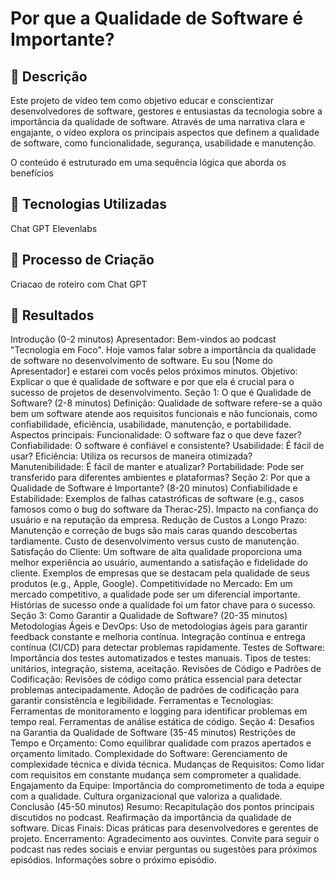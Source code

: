 # Por que a Qualidade de Software é Importante?

## 📒 Descrição
Este projeto de vídeo tem como objetivo educar e conscientizar desenvolvedores de software, gestores e entusiastas da tecnologia sobre a importância da qualidade de software. Através de uma narrativa clara e engajante, o vídeo explora os principais aspectos que definem a qualidade de software, como funcionalidade, segurança, usabilidade e manutenção.

O conteúdo é estruturado em uma sequência lógica que aborda os benefícios

## 🤖 Tecnologias Utilizadas
Chat GPT
Elevenlabs

## 🧐 Processo de Criação
Criacao de roteiro com Chat GPT

## 🚀 Resultados

Introdução (0-2 minutos)
Apresentador: Bem-vindos ao podcast "Tecnologia em Foco". Hoje vamos falar sobre a importância da qualidade de software no desenvolvimento de software. Eu sou [Nome do Apresentador] e estarei com vocês pelos próximos minutos.
Objetivo: Explicar o que é qualidade de software e por que ela é crucial para o sucesso de projetos de desenvolvimento.
Seção 1: O que é Qualidade de Software? (2-8 minutos)
Definição: Qualidade de software refere-se a quão bem um software atende aos requisitos funcionais e não funcionais, como confiabilidade, eficiência, usabilidade, manutenção, e portabilidade.
Aspectos principais:
Funcionalidade: O software faz o que deve fazer?
Confiabilidade: O software é confiável e consistente?
Usabilidade: É fácil de usar?
Eficiência: Utiliza os recursos de maneira otimizada?
Manutenibilidade: É fácil de manter e atualizar?
Portabilidade: Pode ser transferido para diferentes ambientes e plataformas?
Seção 2: Por que a Qualidade de Software é Importante? (8-20 minutos)
Confiabilidade e Estabilidade:
Exemplos de falhas catastróficas de software (e.g., casos famosos como o bug do software da Therac-25).
Impacto na confiança do usuário e na reputação da empresa.
Redução de Custos a Longo Prazo:
Manutenção e correção de bugs são mais caras quando descobertas tardiamente.
Custo de desenvolvimento versus custo de manutenção.
Satisfação do Cliente:
Um software de alta qualidade proporciona uma melhor experiência ao usuário, aumentando a satisfação e fidelidade do cliente.
Exemplos de empresas que se destacam pela qualidade de seus produtos (e.g., Apple, Google).
Competitividade no Mercado:
Em um mercado competitivo, a qualidade pode ser um diferencial importante.
Histórias de sucesso onde a qualidade foi um fator chave para o sucesso.
Seção 3: Como Garantir a Qualidade de Software? (20-35 minutos)
Metodologias Ágeis e DevOps:
Uso de metodologias ágeis para garantir feedback constante e melhoria contínua.
Integração contínua e entrega contínua (CI/CD) para detectar problemas rapidamente.
Testes de Software:
Importância dos testes automatizados e testes manuais.
Tipos de testes: unitários, integração, sistema, aceitação.
Revisões de Código e Padrões de Codificação:
Revisões de código como prática essencial para detectar problemas antecipadamente.
Adoção de padrões de codificação para garantir consistência e legibilidade.
Ferramentas e Tecnologias:
Ferramentas de monitoramento e logging para identificar problemas em tempo real.
Ferramentas de análise estática de código.
Seção 4: Desafios na Garantia da Qualidade de Software (35-45 minutos)
Restrições de Tempo e Orçamento:
Como equilibrar qualidade com prazos apertados e orçamento limitado.
Complexidade do Software:
Gerenciamento de complexidade técnica e dívida técnica.
Mudanças de Requisitos:
Como lidar com requisitos em constante mudança sem comprometer a qualidade.
Engajamento da Equipe:
Importância do comprometimento de toda a equipe com a qualidade.
Cultura organizacional que valoriza a qualidade.
Conclusão (45-50 minutos)
Resumo:
Recapitulação dos pontos principais discutidos no podcast.
Reafirmação da importância da qualidade de software.
Dicas Finais:
Dicas práticas para desenvolvedores e gerentes de projeto.
Encerramento:
Agradecimento aos ouvintes.
Convite para seguir o podcast nas redes sociais e enviar perguntas ou sugestões para próximos episódios.
Informações sobre o próximo episódio.
